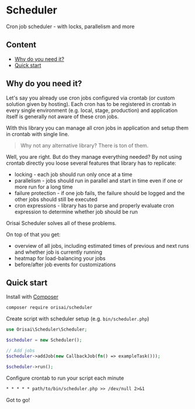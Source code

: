 # Scheduler

Cron job scheduler - with locks, parallelism and more

## Content

- [Why do you need it?](#why-do-you-need-it)
- [Quick start](#quick-start)

## Why do you need it?

Let's say you already use cron jobs configured via crontab (or custom solution given by hosting). Each cron has to be
registered in crontab in every single environment (e.g. local, stage, production) and application itself is generally
not aware of these cron jobs.

With this library you can manage all cron jobs in application and setup them in crontab with single line.

> Why not any alternative library? There is ton of them.

Well, you are right. But do they manage everything needed? By not using crontab directly you loose several features that
library has to replicate:

- locking - each job should run only once at a time
- parallelism - jobs should run in parallel and start in time even if one or more run for a long time
- failure protection - if one job fails, the failure should be logged and the other jobs should still be executed
- cron expressions - library has to parse and properly evaluate cron expression to determine whether job should be run

Orisai Scheduler solves all of these problems.

On top of that you get:

- overview of all jobs, including estimated times of previous and next runs and whether job is currently running
- heatmap for load-balancing your jobs
- before/after job events for customizations

## Quick start

Install with [Composer](https://getcomposer.org)

```sh
composer require orisai/scheduler
```

Create script with scheduler setup (e.g. `bin/scheduler.php`)

```php
use Orisai\Scheduler\Scheduler;

$scheduler = new Scheduler();

// Add jobs
$scheduler->addJob(new CallbackJob(fn() => exampleTask()));

$scheduler->run();
```

Configure crontab to run your script each minute

```txt
* * * * * path/to/bin/scheduler.php >> /dev/null 2>&1
```

Got to go!
